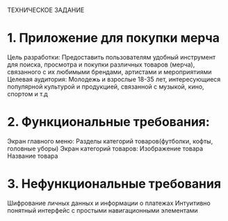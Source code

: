 ТЕХНИЧЕСКОЕ ЗАДАНИЕ
# 1. Приложение для покупки мерча
  Цель разработки: Предоставить пользователям удобный инструмент для поиска, просмотра и покупки различных товаров (мерча), связанного с их любимыми брендами, артистами и мероприятиями
  Целевая аудитория: Молодежь и взрослые 18-35 лет, интересующиеся популярной культурой и продукцией, связанной с музыкой, кино, спортом и т.д
# 2. Функциональные требования: 
  Экран главного меню: 
    Разделы категорий товаров(футболки, кофты, головные уборы)
  Экран категорий товаров:
    Изображение товара
    Название товара
# 3. Нефункциональные требования
  Шифрование личных данных и информации о платежах
  Интуитивно понятный интерфейс с простыми навигационными элементами
